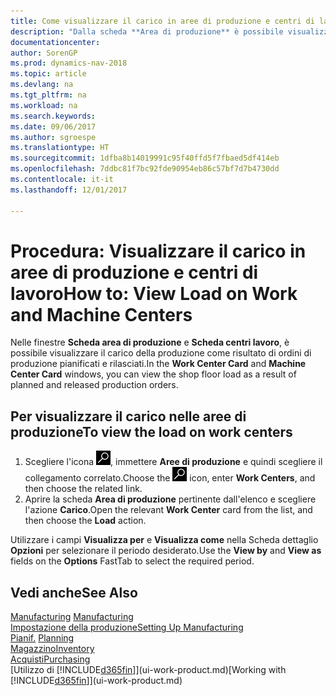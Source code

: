 ```yaml
---
title: Come visualizzare il carico in aree di produzione e centri di lavoro
description: "Dalla scheda **Area di produzione** è possibile visualizzare il carico nelle aree di produzione conseguente agli ordini di produzione rilasciati."
documentationcenter: 
author: SorenGP
ms.prod: dynamics-nav-2018
ms.topic: article
ms.devlang: na
ms.tgt_pltfrm: na
ms.workload: na
ms.search.keywords: 
ms.date: 09/06/2017
ms.author: sgroespe
ms.translationtype: HT
ms.sourcegitcommit: 1dfba8b14019991c95f40ffd5f7fbaed5df414eb
ms.openlocfilehash: 7ddbc81f7bc92fde90954eb86c57bf7d7b4730dd
ms.contentlocale: it-it
ms.lasthandoff: 12/01/2017

---
```

# <a name="how-to-view-load-on-work-and-machine-centers"></a><span data-ttu-id="36d00-103">Procedura: Visualizzare il carico in aree di produzione e centri di lavoro</span><span class="sxs-lookup"><span data-stu-id="36d00-103">How to: View Load on Work and Machine Centers</span></span>
<span data-ttu-id="36d00-104">Nelle finestre **Scheda area di produzione** e **Scheda centri lavoro**, è possibile visualizzare il carico della produzione come risultato di ordini di produzione pianificati e rilasciati.</span><span class="sxs-lookup"><span data-stu-id="36d00-104">In the **Work Center Card** and **Machine Center Card** windows, you can view the shop floor load as a result of planned and released production orders.</span></span>    

## <a name="to-view-the-load-on-work-centers"></a><span data-ttu-id="36d00-105">Per visualizzare il carico nelle aree di produzione</span><span class="sxs-lookup"><span data-stu-id="36d00-105">To view the load on work centers</span></span>  
1.  <span data-ttu-id="36d00-106">Scegliere l'icona ![Cerca pagina o report](media/ui-search/search_small.png "icona Cerca pagina o report"), immettere **Aree di produzione** e quindi scegliere il collegamento correlato.</span><span class="sxs-lookup"><span data-stu-id="36d00-106">Choose the ![Search for Page or Report](media/ui-search/search_small.png "Search for Page or Report icon") icon, enter **Work Centers**, and then choose the related link.</span></span>  
2.  <span data-ttu-id="36d00-107">Aprire la scheda **Area di produzione** pertinente dall'elenco e scegliere l'azione **Carico**.</span><span class="sxs-lookup"><span data-stu-id="36d00-107">Open the relevant **Work Center** card from the list, and then choose the **Load** action.</span></span>  

<span data-ttu-id="36d00-108">Utilizzare i campi **Visualizza per** e **Visualizza come** nella Scheda dettaglio **Opzioni** per selezionare il periodo desiderato.</span><span class="sxs-lookup"><span data-stu-id="36d00-108">Use the **View by** and **View as** fields on the **Options** FastTab to select the required period.</span></span>  

## <a name="see-also"></a><span data-ttu-id="36d00-109">Vedi anche</span><span class="sxs-lookup"><span data-stu-id="36d00-109">See Also</span></span>  
<span data-ttu-id="36d00-110">[Manufacturing](production-manage-manufacturing.md)  </span><span class="sxs-lookup"><span data-stu-id="36d00-110">[Manufacturing](production-manage-manufacturing.md)  </span></span>  
[<span data-ttu-id="36d00-111">Impostazione della produzione</span><span class="sxs-lookup"><span data-stu-id="36d00-111">Setting Up Manufacturing</span></span>](production-configure-production-processes.md)  
<span data-ttu-id="36d00-112">[Pianif.](production-planning.md)    </span><span class="sxs-lookup"><span data-stu-id="36d00-112">[Planning](production-planning.md)    </span></span>  
[<span data-ttu-id="36d00-113">Magazzino</span><span class="sxs-lookup"><span data-stu-id="36d00-113">Inventory</span></span>](inventory-manage-inventory.md)  
[<span data-ttu-id="36d00-114">Acquisti</span><span class="sxs-lookup"><span data-stu-id="36d00-114">Purchasing</span></span>](purchasing-manage-purchasing.md)  
<span data-ttu-id="36d00-115">[Utilizzo di [!INCLUDE[d365fin](includes/d365fin_md.md)]](ui-work-product.md)</span><span class="sxs-lookup"><span data-stu-id="36d00-115">[Working with [!INCLUDE[d365fin](includes/d365fin_md.md)]](ui-work-product.md)</span></span>


